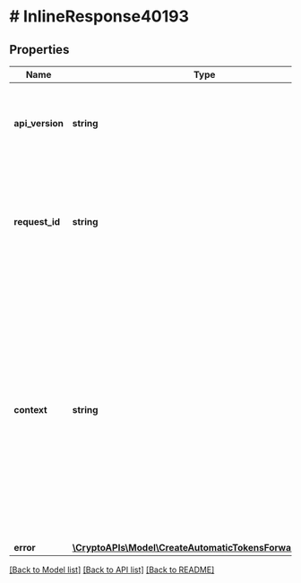 # # InlineResponse40193

## Properties

Name | Type | Description | Notes
------------ | ------------- | ------------- | -------------
**api_version** | **string** | Specifies the version of the API that incorporates this endpoint. |
**request_id** | **string** | Defines the ID of the request. The &#x60;requestId&#x60; is generated by Crypto APIs and it&#39;s unique for every request. |
**context** | **string** | In batch situations the user can use the context to correlate responses with requests. This property is present regardless of whether the response was successful or returned as an error. &#x60;context&#x60; is specified by the user. | [optional]
**error** | [**\CryptoAPIs\Model\CreateAutomaticTokensForwardingE401**](CreateAutomaticTokensForwardingE401.md) |  |

[[Back to Model list]](../../README.md#models) [[Back to API list]](../../README.md#endpoints) [[Back to README]](../../README.md)
